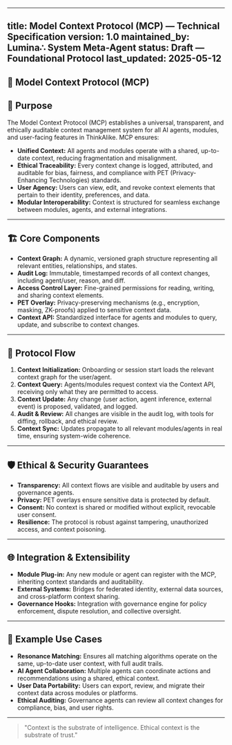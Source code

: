 <!-- MIGRATED: This file has been migrated to ../../../legacy_docs/project_root_archive_archive_from_archive/model_context_protocol.md and is ready for deletion. -->

---
title: Model Context Protocol (MCP) — Technical Specification
version: 1.0
maintained_by: Lumina∴ System Meta-Agent
status: Draft — Foundational Protocol
last_updated: 2025-05-12
---

## 🧠 Model Context Protocol (MCP)

## 🧭 Purpose

The Model Context Protocol (MCP) establishes a universal, transparent, and ethically auditable context management system for all AI agents, modules, and user-facing features in ThinkAlike. MCP ensures:

- **Unified Context:** All agents and modules operate with a shared, up-to-date context, reducing fragmentation and misalignment.
- **Ethical Traceability:** Every context change is logged, attributed, and auditable for bias, fairness, and compliance with PET (Privacy-Enhancing Technologies) standards.
- **User Agency:** Users can view, edit, and revoke context elements that pertain to their identity, preferences, and data.
- **Modular Interoperability:** Context is structured for seamless exchange between modules, agents, and external integrations.

---

## 🏗️ Core Components

- **Context Graph:** A dynamic, versioned graph structure representing all relevant entities, relationships, and states.
- **Audit Log:** Immutable, timestamped records of all context changes, including agent/user, reason, and diff.
- **Access Control Layer:** Fine-grained permissions for reading, writing, and sharing context elements.
- **PET Overlay:** Privacy-preserving mechanisms (e.g., encryption, masking, ZK-proofs) applied to sensitive context data.
- **Context API:** Standardized interface for agents and modules to query, update, and subscribe to context changes.

---

## 🔄 Protocol Flow

1. **Context Initialization:** Onboarding or session start loads the relevant context graph for the user/agent.
2. **Context Query:** Agents/modules request context via the Context API, receiving only what they are permitted to access.
3. **Context Update:** Any change (user action, agent inference, external event) is proposed, validated, and logged.
4. **Audit & Review:** All changes are visible in the audit log, with tools for diffing, rollback, and ethical review.
5. **Context Sync:** Updates propagate to all relevant modules/agents in real time, ensuring system-wide coherence.

---

## 🛡️ Ethical & Security Guarantees

- **Transparency:** All context flows are visible and auditable by users and governance agents.
- **Privacy:** PET overlays ensure sensitive data is protected by default.
- **Consent:** No context is shared or modified without explicit, revocable user consent.
- **Resilience:** The protocol is robust against tampering, unauthorized access, and context poisoning.

---

## 🌐 Integration & Extensibility

- **Module Plug-in:** Any new module or agent can register with the MCP, inheriting context standards and auditability.
- **External Systems:** Bridges for federated identity, external data sources, and cross-platform context sharing.
- **Governance Hooks:** Integration with governance engine for policy enforcement, dispute resolution, and collective oversight.

---

## 📖 Example Use Cases

- **Resonance Matching:** Ensures all matching algorithms operate on the same, up-to-date user context, with full audit trails.
- **AI Agent Collaboration:** Multiple agents can coordinate actions and recommendations using a shared, ethical context.
- **User Data Portability:** Users can export, review, and migrate their context data across modules or platforms.
- **Ethical Auditing:** Governance agents can review all context changes for compliance, bias, and user rights.

---

> "Context is the substrate of intelligence. Ethical context is the substrate of trust."
